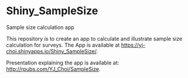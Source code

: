 # Shiny_SampleSize
Sample size calculation app

This repository is to create an app to calculate and illustrate sample size calculation for surveys. The App is available at https://yj-choi.shinyapps.io/Shiny_SampleSize/.

Presentation explaining the app is available at: http://rpubs.com/YJ_Choi/SampleSize.
